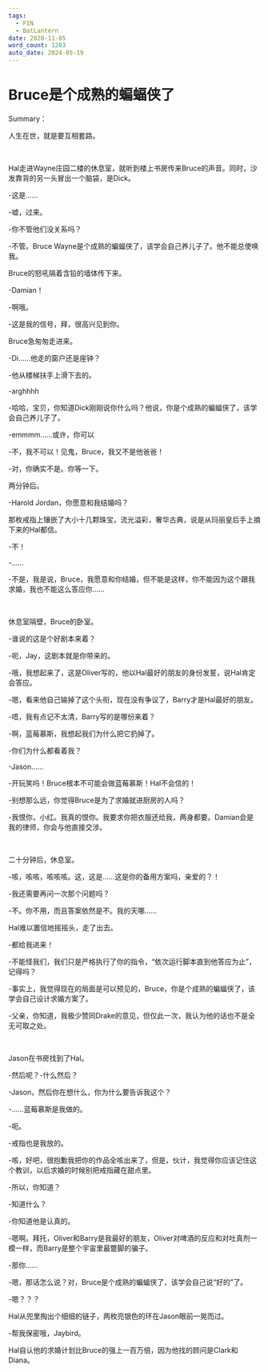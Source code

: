 ```yaml
---
tags:
  - FIN
  - BatLantern
date: 2020-11-05
word_count: 1203
auto_date: 2024-05-19
---
```


# Bruce是个成熟的蝙蝠侠了

Summary：

人生在世，就是要互相套路。

<br>

Hal走进Wayne庄园二楼的休息室，就听到楼上书房传来Bruce的声音。同时，沙发靠背的另一头冒出一个脑袋，是Dick。

-这是……

-嘘，过来。

-你不管他们没关系吗？

-不管。Bruce Wayne是个成熟的蝙蝠侠了，该学会自己养儿子了。他不能总使唤我。

Bruce的怒吼隔着含铅的墙体传下来。

-Damian！

-啊哦。

-这是我的信号，拜，很高兴见到你。

Bruce急匆匆走进来。

-Di……他走的窗户还是座钟？

-他从楼梯扶手上滑下去的。

-arghhhh

-哈哈，宝贝，你知道Dick刚刚说你什么吗？他说，你是个成熟的蝙蝠侠了，该学会自己养儿子了。

-emmmm……或许，你可以

-不，我不可以！见鬼，Bruce，我又不是他爸爸！

-对，你确实不是。你等一下。

两分钟后。

-Harold Jordan，你愿意和我结婚吗？

那枚戒指上镶嵌了大小十几颗珠宝，流光溢彩，奢华古典，说是从玛丽皇后手上摘下来的Hal都信。

-不！

-……

-不是，我是说，Bruce，我愿意和你结婚，但不能是这样，你不能因为这个跟我求婚，我也不能这么答应你……

<br>

休息室隔壁，Bruce的卧室。

-谁说的这是个好剧本来着？

-呃，Jay，这剧本就是你带来的。

-哦，我想起来了，这是Oliver写的，他以Hal最好的朋友的身份发誓，说Hal肯定会答应。

-嗯，看来他自己输掉了这个头衔，现在没有争议了，Barry才是Hal最好的朋友。

-唔，我有点记不太清，Barry写的是哪份来着？

-啊，蓝莓慕斯，我想起我们为什么把它扔掉了。

-你们为什么都看着我？

-Jason……

-开玩笑吗！Bruce根本不可能会做蓝莓慕斯！Hal不会信的！

-别想那么远，你觉得Bruce是为了求婚就进厨房的人吗？

-我恨你，小红。我真的恨你。我要求你把衣服还给我，两身都要。Damian会是我的律师，你会与他直接交涉。

<br>

二十分钟后，休息室。

-咳，咳咳，咳咳咳。这，这是……这是你的备用方案吗，亲爱的？！

-我还需要再问一次那个问题吗？

-不。你不用，而且答案依然是不。我的天哪……

Hal难以置信地摇摇头，走了出去。

-都给我进来！

-不能怪我们，我们只是严格执行了你的指令，“依次运行脚本直到他答应为止”，记得吗？

-事实上，我觉得现在的局面是可以预见的，Bruce，你是个成熟的蝙蝠侠了，该学会自己设计求婚方案了。

-父亲，你知道，我极少赞同Drake的意见，但仅此一次，我认为他的话也不是全无可取之处。

<br>

Jason在书房找到了Hal。

-然后呢？-什么然后？

-Jason，然后你在想什么，你为什么要告诉我这个？

-……蓝莓慕斯是我做的。

-呃。

-戒指也是我放的。

-咳，好吧，很抱歉我把你的作品全咳出来了，但是，伙计，我觉得你应该记住这个教训，以后求婚的时候别把戒指藏在甜点里。

-所以，你知道？

-知道什么？

-你知道他是认真的。

-嗯啊。拜托，Oliver和Barry是我最好的朋友，Oliver对啤酒的反应和对吐真剂一模一样，而Barry是整个宇宙里最蹩脚的骗子。

-那你……

-嗯，那话怎么说？对，Bruce是个成熟的蝙蝠侠了，该学会自己说“好的”了。

-嗯？？？

Hal从兜里掏出个细细的链子，两枚亮银色的环在Jason眼前一晃而过。

-帮我保密哦，Jaybird。

Hal自认他的求婚计划比Bruce的强上一百万倍，因为他找的顾问是Clark和Diana。
